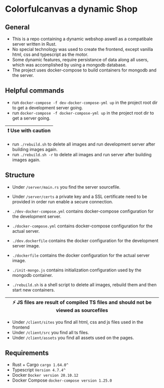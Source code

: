 # Colorfulcanvas a dynamic Shop

## General

* This is a repo containing a dynamic webshop aswell as a compatibale server written in Rust.
* No special technology was used to create the frontend, except vanilla html, css and typescript as the motor.
* Some dynamic features, require persistance of data along all users, which was accomplished by using a mongodb database.
* The project uses docker-compose to build containers for mongodb and the server.

## Helpful commands

* run `docker-compose -f dev-docker-compose-yml up` in the project root dir to get a development server going.
* run `docker-compose -f docker-compose-yml up` in the project root dir to get a server going.

| :exclamation:  Use with caution   |
|-----------------------------------------|
* run `./rebuild.sh` to delete all images and run development server after building images again.
* run `./rebuild.sh -r` to delete all images and run server after building images again.

## Structure

* Under `/server/main.rs` you find the server sourcefile.
* Under `/server/certs` a private key and a SSL certificate need to be provided in order run enable a secure connection.

* `./dev-docker-compose.yml` contains docker-compose configuration for the development server.
* `./docker-compose.yml` contains docker-compose configuration for the actual server.
* `./dev.dockerfile` contains the docker configuration for the development server image.
* `./dockerfile` contains the docker configuration for the actual server image.

* `./init-mongo.js` contains initialization configuration used by the mongodb container.

* `./rebuild.sh` is a shell script to delete all images, rebuild them and then start new containers.

| :zap:  JS files are result of compiled TS files and should not be viewed as sourcefiles |
|-----------------------------------------|
* Under `/client/sites` you find all html, css and js files used in the frontend
* Under `/client/src` you find all ts files.
* Under `/client/assets` you find all assets used on the pages.

## Requirements

* Rust + Cargo `cargo 1.64.0^`
* Typescript `Version 4.7.4^`
* Docker `Docker version 20.10.12`
* Docker Compose `docker-compose version 1.25.0`